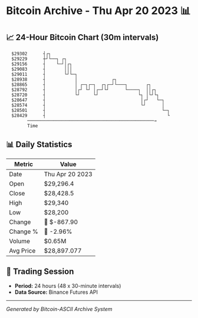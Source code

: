 # Bitcoin Archive - Thu Apr 20 2023 📊

## 📈 24-Hour Bitcoin Chart (30m intervals)

```
  $29302      ┤┌┐                                              
  $29229      ┼┘└──┐ ┌┐                                        
  $29156      ┤    └─┘│┌┐                                      
  $29083      ┤       │││                                      
  $29011      ┤       └┘└─┐                                    
  $28938      ┤           │             ┌┐                     
  $28865      ┤           │ ┌─┐┌─┐  ┌┐┌─┘└───┐       ┌┐        
  $28792      ┤           │┌┘ └┘ │┌─┘└┘      └────┐  ││┌┐      
  $28720      ┤           └┘     └┘               └┐ │└┘└┐     
  $28647      ┤                                    │┌┘   └─┐   
  $28574      ┤                                    └┘      │   
  $28501      ┤                                            └─┐ 
  $28429      ┤                                              └ 
        ────────────────────────────────────────────────→
        Time
```

## 📊 Daily Statistics

| Metric | Value |
|--------|-------|
| Date | Thu Apr 20 2023 |
| Open | $29,296.4 |
| Close | $28,428.5 |
| High | $29,340 |
| Low | $28,200 |
| Change | 🔴 $-867.90 |
| Change % | 🔴 -2.96% |
| Volume | $0.65M |
| Avg Price | $28,897.077 |

## 📅 Trading Session

- **Period:** 24 hours (48 x 30-minute intervals)
- **Data Source:** Binance Futures API

---
*Generated by Bitcoin-ASCII Archive System*
